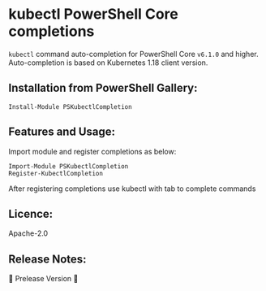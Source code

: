 # kubectl PowerShell Core completions 

`kubectl` command auto-completion for PowerShell Core `v6.1.0` and higher. Auto-completion is based on Kubernetes 1.18 client version.

## Installation from PowerShell Gallery:
`Install-Module PSKubectlCompletion`

## Features and Usage:
Import module and register completions as below:

```
Import-Module PSKubectlCompletion
Register-KubectlCompletion
```

After registering completions use kubectl with tab to complete commands

## Licence:
Apache-2.0

## Release Notes: 
🚧 Prelease Version 🚧





